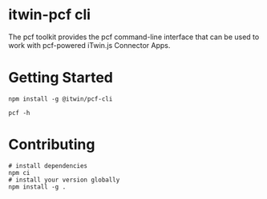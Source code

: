 # itwin-pcf cli

The pcf toolkit provides the pcf command-line interface that can be used to work with pcf-powered iTwin.js Connector Apps. 

# Getting Started 

```console
npm install -g @itwin/pcf-cli
```

```console
pcf -h
```

# Contributing

```console
# install dependencies
npm ci
# install your version globally
npm install -g .
```
